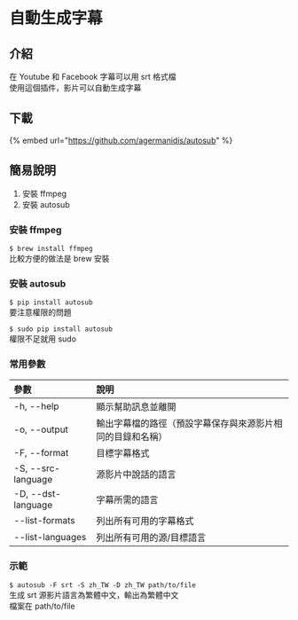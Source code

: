 # 自動生成字幕

## 介紹

在 Youtube 和 Facebook 字幕可以用 srt 格式檔  
使用這個插件，影片可以自動生成字幕

## 下載

{% embed url="https://github.com/agermanidis/autosub" %}

## 簡易說明

1. 安裝 ffmpeg
2. 安裝 autosub

### 安裝 ffmpeg

`$ brew install ffmpeg`  
比較方便的做法是 brew 安裝

### 安裝 autosub

`$ pip install autosub`  
要注意權限的問題

`$ sudo pip install autosub`  
權限不足就用 sudo

### 常用參數

| 參數 | 說明 |
| :--- | :--- |
| -h, --help | 顯示幫助訊息並離開 |
| -o, --output | 輸出字幕檔的路徑（預設字幕保存與來源影片相同的目錄和名稱） |
| -F, --format | 目標字幕格式 |
| -S, --src-language | 源影片中說話的語言 |
| -D, --dst-language | 字幕所需的語言 |
| --list-formats | 列出所有可用的字幕格式 |
| --list-languages | 列出所有可用的源/目標語言 |

### 示範

`$ autosub -F srt -S zh_TW -D zh_TW path/to/file`  
生成 srt 源影片語言為繁體中文，輸出為繁體中文  
檔案在 path/to/file



  




